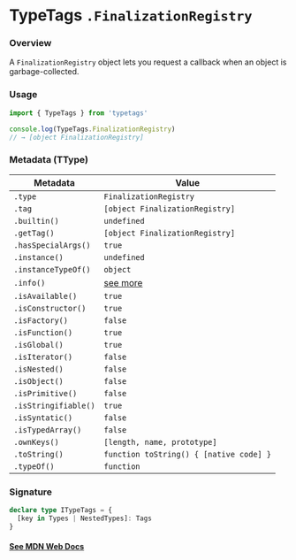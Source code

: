 # TypeTags `.FinalizationRegistry`

### Overview

A `FinalizationRegistry` object lets you request a callback when an object is garbage-collected.

### Usage

```js
import { TypeTags } from 'typetags'

console.log(TypeTags.FinalizationRegistry)
// → [object FinalizationRegistry]
```

### Metadata (TType)

| Metadata             | Value                                   |
| -------------------- | --------------------------------------- |
| `.type`              | `FinalizationRegistry`                  |
| `.tag`               | `[object FinalizationRegistry]`         |
| `.builtin()`         | `undefined`                             |
| `.getTag()`          | `[object FinalizationRegistry]`         |
| `.hasSpecialArgs()`  | `true`                                  |
| `.instance()`        | `undefined`                             |
| `.instanceTypeOf()`  | `object`                                |
| `.info()`            | [see more]()                            |
| `.isAvailable()`     | `true`                                  |
| `.isConstructor()`   | `true`                                  |
| `.isFactory()`       | `false`                                 |
| `.isFunction()`      | `true`                                  |
| `.isGlobal()`        | `true`                                  |
| `.isIterator()`      | `false`                                 |
| `.isNested()`        | `false`                                 |
| `.isObject()`        | `false`                                 |
| `.isPrimitive()`     | `false`                                 |
| `.isStringifiable()` | `true`                                  |
| `.isSyntatic()`      | `false`                                 |
| `.isTypedArray()`    | `false`                                 |
| `.ownKeys()`         | `[length, name, prototype]`             |
| `.toString()`        | `function toString() { [native code] }` |
| `.typeOf()`          | `function`                              |

### Signature

```ts
declare type ITypeTags = {
  [key in Types | NestedTypes]: Tags
}
```

#### [See MDN Web Docs](https://developer.mozilla.org/en-US/docs/Web/JavaScript/Reference/Global_Objects/FinalizationRegistry)
